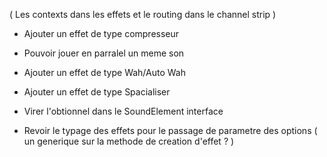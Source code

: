 ( Les contexts dans les effets et le routing dans le channel strip )

- Ajouter un effet de type compresseur
- Pouvoir jouer en parralel un meme son
- Ajouter un effet de type Wah/Auto Wah
- Ajouter un effet de type Spacialiser

- Virer l'obtionnel dans le SoundElement interface

- Revoir le typage des effets pour le passage de parametre des options ( un generique sur la methode de creation d'effet ? )
